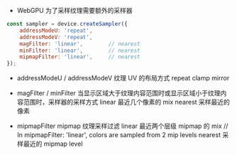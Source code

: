 - WebGPU 为了采样纹理需要额外的采样器
```js
const sampler = device.createSampler({
    addressModeU: 'repeat',
    addressModeV: 'repeat',
    magFilter: 'linear',        // nearest
    minFilter: 'linear',        // nearest
    mipmapFilter: 'linear',     // nearest
});
```
- addressModeU / addressModeV
    纹理 UV 的布局方式
    repeat
    clamp
    mirror

- magFilter / minFilter
当显示区域大于纹理内容范围时或显示区域小于纹理内容范围时，采样器的采样方式
    linear  最近几个像素的 mix
    nearest 采样最近的像素

- mipmapFilter
mipmap 纹理采样过滤
    linear  最近两个层级 mipmap 的 mix // In mipmapFilter: 'linear', colors are sampled from 2 mip levels
    nearest 采样最近的 mipmap level 

